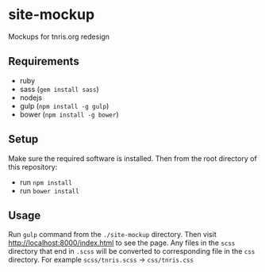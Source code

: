 # site-mockup

Mockups for tnris.org redesign


## Requirements

 - ruby
 - sass (`gem install sass`)
 - nodejs
 - gulp (`npm install -g gulp`)
 - bower (`npm install -g bower`)


## Setup

Make sure the required software is installed. Then from the root directory of
this repository:

 - run `npm install`
 - run `bower install`


## Usage

Run `gulp` command from the `./site-mockup` directory. Then visit
[http://localhost:8000/index.html](http://localhost:8000/index.html) to see the
page. Any files in the `scss` directory that end in `.scss` will be converted to
corresponding file in the `css` directory. For example `scss/tnris.scss` ->
`css/tnris.css`
